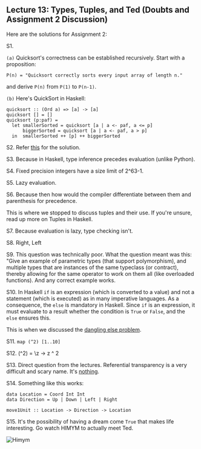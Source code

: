 ## Lecture 13: Types, Tuples, and Ted (Doubts and Assignment 2 Discussion)

Here are the solutions for Assignment 2:

S1. 

`(a)` Quicksort's correctness can be established recursively. Start with a proposition: 

```
P(n) = "Quicksort correctly sorts every input array of length n."
```

and derive `P(n)` from `P(1)` to `P(n-1)`.

`(b)` Here's QuickSort in Haskell:

```
quicksort :: (Ord a) => [a] -> [a]
quicksort [] = []
quicksort (p:paf) =
  let smallerSorted = quicksort [a | a <- paf, a <= p]
      biggerSorted = quicksort [a | a <- paf, a > p]
  in  smallerSorted ++ [p] ++ biggerSorted
```

S2. Refer [this](https://algorithmist.com/wiki/Coin_change) for the solution.

S3. Because in Haskell, type inference precedes evaluation (unlike Python).

S4. Fixed precision integers have a size limit of 2^63-1.

S5. Lazy evaluation.

S6. Because then how would the compiler differentiate between them and parenthesis for precedence.

This is where we stopped to discuss tuples and their use. If you're unsure, read up more on Tuples in Haskell.

S7. Because evaluation is lazy, type checking isn't.

S8. Right, Left 

S9. This question was technically poor. What the question meant was this: "Give an example of parametric types (that support polymorphism), and multiple types that are instances of the same typeclass (or contract), thereby allowing for the same operator to work on them all (like overloaded functions). And any correct example works.

S10. In Haskell `if` is an expression (which is converted to a value) and not a statement (which is executed) as in many imperative languages. As a consequence, the `else` is mandatory in Haskell. Since `if` is an expression, it must evaluate to a result whether the condition is `True` or `False`, and the `else` ensures this.

This is when we discussed the [dangling else problem](https://en.wikipedia.org/wiki/Dangling_else).

S11. `map (^2) [1..10]`

S12. (^2) = \z -> z ^ 2

S13. Direct question from the lectures. Referential transparency is a very difficult and scary name. It's [nothing](https://en.wikipedia.org/wiki/Referential_transparency).

S14. Something like this works:

```
data Location = Coord Int Int
data Direction = Up | Down | Left | Right

move1Unit :: Location -> Direction -> Location
```

S15. It's the possibility of having a dream come `True` that makes life interesting. Go watch HIMYM to actually meet Ted.

![Himym](https://images-na.ssl-images-amazon.com/images/G/01/digital/video/hero/TVSeries/HowIMetYourMother_6647600-HOWIMET._V392937824_SX1080_.jpg)





